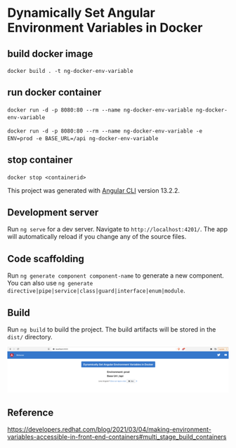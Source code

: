 # Dynamically Set Angular Environment Variables in Docker


## build docker image

`
docker build . -t ng-docker-env-variable
`

## run docker container
`
docker run -d -p 8080:80 --rm --name ng-docker-env-variable ng-docker-env-variable
`

`
docker run -d -p 8080:80 --rm --name ng-docker-env-variable -e ENV=prod -e BASE_URL=/api ng-docker-env-variable
`

## stop container

`docker stop <containerid>`

This project was generated with [Angular CLI](https://github.com/angular/angular-cli) version 13.2.2.

## Development server

Run `ng serve` for a dev server. Navigate to `http://localhost:4201/`. The app will automatically reload if you change any of the source files.

## Code scaffolding

Run `ng generate component component-name` to generate a new component. You can also use `ng generate directive|pipe|service|class|guard|interface|enum|module`.

## Build

Run `ng build` to build the project. The build artifacts will be stored in the `dist/` directory.

![Demo](/screenshot/one.png)

## Reference
https://developers.redhat.com/blog/2021/03/04/making-environment-variables-accessible-in-front-end-containers#multi_stage_build_containers